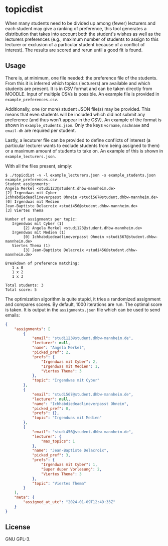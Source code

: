 # topicdist
When many students need to be divided up among (fewer) lecturers and each
student may give a ranking of preference, this tool generates a distribution
that takes into account both the student's wishes as well as the lecturers
preferences (e.g., maximum number of students to assign to this lecturer or
exclusion of a particular student because of a conflict of interest). The
results are scored and rerun until a good fit is found.

## Usage
There is, at minimum, one file needed: the preference file of the students.
From this it is inferred which topics (lecturers) are available and which
students are present. It is in CSV format and can be taken directly from
MOODLE. Input of multiple CSVs is possible. An example file is provided in
`example_preferences.csv`.

Additionally, one (or more) student JSON file(s) may be provided. This means
that even students will be included which did not submit any preference (and
thus won't appear in the CSV). An example of the format is shown in
`example_students.json`. Only the keys `vorname`, `nachname` and `email-dh` are
required per student.

Lastly, a lecuturer file can be provided to define conflicts of interest (a
particular lecturer wants to exclude students from being assigned to them) or a
maximum amount of students to take on. An example of this is shown in
`example_lecturers.json`.

With all the files present, simply:

```
$ ./topicdist -v -l example_lecturers.json -s example_students.json example_preferences.csv
Student assignments:
Angela Merkel <studi123@student.dhbw-mannheim.de>                      [2] Irgendwas mit Cyber
Ichhabdiedeadlineverpasst Ohnein <studi567@student.dhbw-mannheim.de>   [0] Irgendwas mit Medien
Jean-Baptiste Delacroix <studi456@student.dhbw-mannheim.de>            [3] Viertes Thema

Number of assignments per topic:
   Irgendwas mit Cyber (1)
        [2] Angela Merkel <studi123@student.dhbw-mannheim.de>
   Irgendwas mit Medien (1)
        [0] Ichhabdiedeadlineverpasst Ohnein <studi567@student.dhbw-mannheim.de>
   Viertes Thema (1)
        [3] Jean-Baptiste Delacroix <studi456@student.dhbw-mannheim.de>

Breakdown of preference matching:
   1 x 0
   1 x 2
   1 x 3

Total students: 3
Total score: 5
```

The optimization algorithm is quite stupid, it tries a randomized assignment
and compares scores. By default, 1000 iterations are run. The optimal score is
taken. It is output in the `assignments.json` file which can be used to send
emails: 

```json
{
	"assignments": [
		{
			"email": "studi123@student.dhbw-mannheim.de",
			"lecturer": null,
			"name": "Angela Merkel",
			"picked_pref": 2,
			"prefs": {
				"Irgendwas mit Cyber": 2,
				"Irgendwas mit Medien": 1,
				"Viertes Thema": 3
			},
			"topic": "Irgendwas mit Cyber"
		},
		{
			"email": "studi567@student.dhbw-mannheim.de",
			"lecturer": null,
			"name": "Ichhabdiedeadlineverpasst Ohnein",
			"picked_pref": 0,
			"prefs": {},
			"topic": "Irgendwas mit Medien"
		},
		{
			"email": "studi456@student.dhbw-mannheim.de",
			"lecturer": {
				"max_topics": 1
			},
			"name": "Jean-Baptiste Delacroix",
			"picked_pref": 3,
			"prefs": {
				"Irgendwas mit Cyber": 1,
				"Super duper Vorlesung": 2,
				"Viertes Thema": 3
			},
			"topic": "Viertes Thema"
		}
	],
	"meta": {
		"assigned_at_utc": "2024-01-09T12:49:33Z"
	}
}
```

## License
GNU GPL-3.
